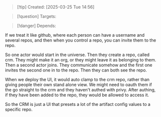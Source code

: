 
>[!tip] Created: [2025-03-25 Tue 14:56]

>[!question] Targets: 

>[!danger] Depends: 

If we treat it like github, where each person can have a username and several repos, and then when you control a repo, you can invite them to the repo.

So one actor would start in the universe.
Then they create a repo, called crm.  They might make it an org, or they might leave it as belonging to them.
Then a second actor joins.
They communicate somehow and the first one invites the second one in to the repo.
Then they can both see the repo.


When we deploy the UI, it would auto clamp to the crm repo, rather than giving people their own stand alone view.
We might need to oauth them if the go straight to the crm and they haven't authed with privy.  After authing, if they have been added to the repo, they would be allowed to access it.

So the CRM is just a UI that presets a lot of the artifact config values to a specific repo.